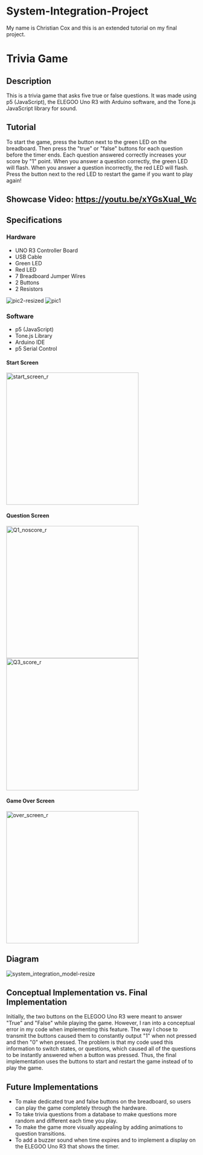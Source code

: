 # System-Integration-Project
My name is Christian Cox and this is an extended tutorial on my final project.

#
#
# **Trivia Game**

## Description
This is a trivia game that asks five true or false questions. It was made using p5 (JavaScript), the ELEGOO Uno R3 with Arduino software, and the Tone.js JavaScript library for sound.

## Tutorial
To start the game, press the button next to the green LED on the breadboard. Then press the "true" or "false" buttons for each question before the timer ends. Each question answered correctly increases your score by "1" point. When you answer a question correctly, the green LED will flash. When you answer a question incorrectly, the red LED will flash. Press the button next to the red LED to restart the game if you want to play again!

## Showcase Video: https://youtu.be/xYGsXual_Wc


## Specifications
### Hardware
- UNO R3 Controller Board
- USB Cable
- Green LED
- Red LED
- 7 Breadboard Jumper Wires
- 2 Buttons
- 2 Resistors

![pic2-resized](https://user-images.githubusercontent.com/71905486/167710039-f82a8135-89a4-410e-af63-c7cc6e019c6c.jpeg)
![pic1](https://user-images.githubusercontent.com/71905486/167711974-6c43ca77-f7b6-47b9-b88e-e7c7ed7ce6d6.jpeg)

### Software
- p5 (JavaScript)
- Tone.js Library
- Arduino IDE
- p5 Serial Control

#### Start Screen
<img width="350" alt="start_screen_r" src="https://user-images.githubusercontent.com/71905486/167712794-faa79e56-2e71-4201-9041-08af656ff1e4.png">

#### Question Screen
<img width="350" alt="Q1_noscore_r" src="https://user-images.githubusercontent.com/71905486/167712766-b3a1c667-cb73-44bc-8e22-921b324813c9.png">
<img width="350" alt="Q3_score_r" src="https://user-images.githubusercontent.com/71905486/167712777-cbb9f7be-b60d-4b74-b93b-92256d92e75c.png">

#### Game Over Screen
<img width="350" alt="over_screen_r" src="https://user-images.githubusercontent.com/71905486/167712753-a64c0cb7-1e3f-47f6-8d07-55b9fe7bd370.png">



## Diagram
![system_integration_model-resize](https://user-images.githubusercontent.com/71905486/167710669-b19cda7d-071a-47c4-b9f8-b88cb6a0c1e7.jpg)


## Conceptual Implementation vs. Final Implementation
Initially, the two buttons on the ELEGOO Uno R3 were meant to answer "True" and "False" while playing the game. However, I ran into a conceptual error in my code when implementing this feature. The way I chose to transmit the buttons caused them to constantly output "1" when not pressed and then "0" when pressed. The problem is that my code used this information to switch states, or questions, which caused all of the questions to be instantly answered when a button was pressed. Thus, the final implementation uses the buttons to start and restart the game instead of to play the game.

## Future Implementations
- To make dedicated true and false buttons on the breadboard, so users can play the game completely through the hardware.
- To take trivia questions from a database to make questions more random and different each time you play.
- To make the game more visually appealing by adding animations to question transitions.
- To add a buzzer sound when time expires and to implement a display on the ELEGOO Uno R3 that shows the timer.

